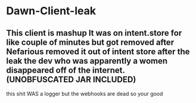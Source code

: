 # Dawn-Client-leak

This client is mashup
It was on intent.store for like couple of minutes but got removed after Nefarious removed it out of intent store
after the leak the dev who was apparently a women disappeared off of the internet.
(UNOBFUSCATED JAR INCLUDED)
---------------------------------------------------------------------------------
this shit WAS a logger but the webhooks are dead so your good
